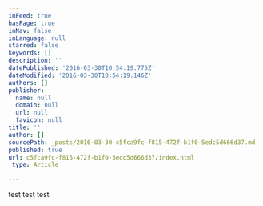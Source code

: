 ```yaml
---
inFeed: true
hasPage: true
inNav: false
inLanguage: null
starred: false
keywords: []
description: ''
datePublished: '2016-03-30T10:54:19.775Z'
dateModified: '2016-03-30T10:54:19.146Z'
authors: []
publisher:
  name: null
  domain: null
  url: null
  favicon: null
title: ''
author: []
sourcePath: _posts/2016-03-30-c5fca9fc-f815-472f-b1f0-5edc5d666d37.md
published: true
url: c5fca9fc-f815-472f-b1f0-5edc5d666d37/index.html
_type: Article

---
```

test test test